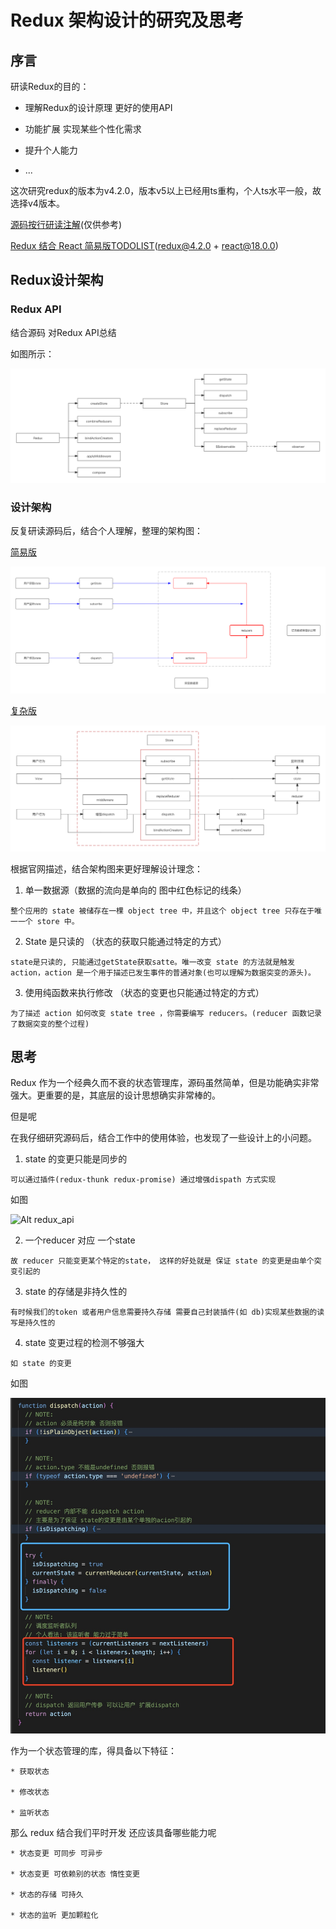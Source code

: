 # Redux 架构设计的研究及思考

## 序言

  研读Redux的目的：

  * 理解Redux的设计原理 更好的使用API

  * 功能扩展 实现某些个性化需求

  * 提升个人能力

  * ...

  这次研究redux的版本为v4.2.0，版本v5以上已经用ts重构，个人ts水平一般，故选择v4版本。

  [源码按行研读注解](https://github.com/YeahDreamItPossible/StepFurtureInJS/tree/main/SourceCode/Redux/v4.2.0)(仅供参考)

  [Redux 结合 React 简易版TODOLIST](https://github.com/YeahDreamItPossible/StepFurtureInJS/blob/main/SourceCode/Redux/v4.2.0/demo/index.html)(redux@4.2.0 + react@18.0.0)


## Redux设计架构

### Redux API

  结合源码 对Redux API总结

  如图所示：

  ![Alt redux_api](https://github.com/YeahDreamItPossible/StepFurtureInJS/blob/dev_0.1.0/VBlog/Images/redux_api.png)

### 设计架构

  反复研读源码后，结合个人理解，整理的架构图：

  [简易版](https://github.com/YeahDreamItPossible/StepFurtureInJS/blob/dev_0.1.0/VBlog/Images/redux_arch.png)

  ![Alt redux_arch](https://github.com/YeahDreamItPossible/StepFurtureInJS/blob/dev_0.1.0/VBlog/Images/redux_arch.png)

  [复杂版](https://github.com/YeahDreamItPossible/StepFurtureInJS/blob/dev_0.1.0/VBlog/Images/redux_deprecated_arch.png)

  ![Alt redux_deprecated_arch](https://github.com/YeahDreamItPossible/StepFurtureInJS/blob/dev_0.1.0/VBlog/Images/redux_deprecated_arch.png)

  根据官网描述，结合架构图来更好理解设计理念：

  1. 单一数据源（数据的流向是单向的 图中红色标记的线条）

    整个应用的 state 被储存在一棵 object tree 中，并且这个 object tree 只存在于唯一一个 store 中。


  2. State 是只读的 （状态的获取只能通过特定的方式）

    state是只读的, 只能通过getState获取satte。唯一改变 state 的方法就是触发 action，action 是一个用于描述已发生事件的普通对象(也可以理解为数据突变的源头)。

  3. 使用纯函数来执行修改 （状态的变更也只能通过特定的方式）

    为了描述 action 如何改变 state tree ，你需要编写 reducers。(reducer 函数记录了数据突变的整个过程)

## 思考

  Redux 作为一个经典久而不衰的状态管理库，源码虽然简单，但是功能确实非常强大。更重要的是，其底层的设计思想确实非常棒的。

  但是呢

  在我仔细研究源码后，结合工作中的使用体验，也发现了一些设计上的小问题。

  1. state 的变更只能是同步的

    可以通过插件(redux-thunk redux-promise) 通过增强dispath 方式实现

  如图  
    
  ![Alt redux_api](https://github.com/YeahDreamItPossible/StepFurtureInJS/blob/dev_0.1.0/VBlog/Images/redux_apply_middleware.png)

  2. 一个reducer 对应 一个state
  
    故 reducer 只能变更某个特定的state， 这样的好处就是 保证 state 的变更是由单个突变引起的

  3. state 的存储是非持久性的

    有时候我们的token 或者用户信息需要持久存储 需要自己封装插件(如 db)实现某些数据的读写是持久性的

  4. state 变更过程的检测不够强大

    如 state 的变更 

    
  如图

  ![Alt redux_api](https://github.com/YeahDreamItPossible/StepFurtureInJS/blob/dev_0.1.0/VBlog/Images/redux_dispatch.jpeg)




  作为一个状态管理的库，得具备以下特征：

    * 获取状态

    * 修改状态

    * 监听状态

  那么 redux 结合我们平时开发 还应该具备哪些能力呢

    * 状态变更 可同步 可异步

    * 状态变更 可依赖别的状态 惰性变更

    * 状态的存储 可持久

    * 状态的监听 更加颗粒化

  